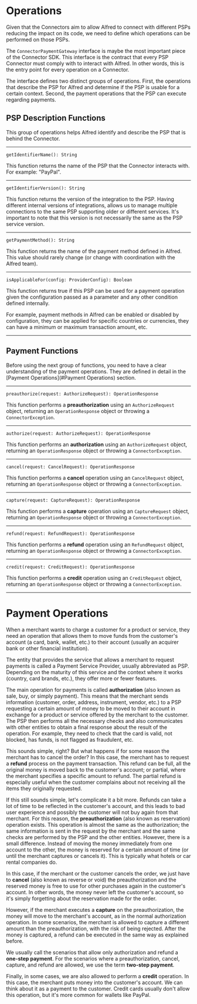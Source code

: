 # Operations

Given that the Connectors aim to allow Alfred to connect with different PSPs reducing the impact on its code, we need to define which operations can be performed on those PSPs.

The `ConnectorPaymentGateway` interface is maybe the most important piece of the Connector SDK. This interface is the contract that every PSP Connector must comply with to interact with Alfred. In other words, this is the entry point for every operation on a Connector.

The interface defines two distinct groups of operations. First, the operations that describe the PSP for Alfred and determine if the PSP is usable for a certain context. Second, the payment operations that the PSP can execute regarding payments.

## PSP Description Functions

This group of operations helps Alfred identify and describe the PSP that is behind the Connector.

----

`getIdentifierName(): String`

This function returns the name of the PSP that the Connector interacts with. For example: "PayPal".

----

`getIdentifierVersion(): String`

This function returns the version of the integration to the PSP. Having different internal versions of integrations, allows us to manage multiple connections to the same PSP supporting older or different services. It's important to note that this version is not necessarily the same as the PSP service version.

----

`getPaymentMethod(): String`

This function returns the name of the payment method defined in Alfred. This value should rarely change (or change with coordination with the Alfred team).

----

`isApplicableFor(config: ProviderConfig): Boolean`

This function returns true if this PSP can be used for a payment operation given the configuration passed as a parameter and any other condition defined internally. 

For example, payment methods in Alfred can be enabled or disabled by configuration, they can be applied for specific countries or currencies, they can have a minimum or maximum transaction amount, etc.

---

## Payment Functions

Before using the next group of functions, you need to have a clear understanding of the payment operations. They are defined in detail in the [Payment Operations](#Payment Operations) section.

----

`preauthorize(request: AuthorizeRequest): OperationResponse`

This function performs a **preauthorization** using an `AuthorizeRequest` object, returning an `OperationResponse` object or throwing a `ConnectorException`.

----

`authorize(request: AuthorizeRequest): OperationResponse`

This function performs an **authorization** using an `AuthorizeRequest` object, returning an `OperationResponse` object or throwing a `ConnectorException`.

----

`cancel(request: CancelRequest): OperationResponse`

This function performs a **cancel** operation using an `CancelRequest` object, returning an `OperationResponse` object or throwing a `ConnectorException`.

----

`capture(request: CaptureRequest): OperationResponse`

This function performs a **capture** operation using an `CaptureRequest` object, returning an `OperationResponse` object or throwing a `ConnectorException`.

----

`refund(request: RefundRequest): OperationResponse`

This function performs a **refund** operation using an `RefundRequest` object, returning an `OperationResponse` object or throwing a `ConnectorException`.

----

`credit(request: CreditRequest): OperationResponse`

This function performs a **credit** operation using an `CreditRequest` object, returning an `OperationResponse` object or throwing a `ConnectorException`.

---

# Payment Operations

When a merchant wants to charge a customer for a product or service, they need an operation that allows them to move funds from the customer's account (a card, bank, wallet, etc.) to their account (usually an acquirer bank or other financial institution).

The entity that provides the service that allows a merchant to request payments is called a Payment Service Provider, usually abbreviated as PSP. Depending on the maturity of this service and the context where it works (country, card brands, etc.), they offer more or fewer features.

The main operation for payments is called **authorization** (also known as sale, buy, or simply payment). This means that the merchant sends information (customer, order, address, instrument, vendor, etc.) to a PSP requesting a certain amount of money to be moved to their account in exchange for a product or service offered by the merchant to the customer. The PSP then performs all the necessary checks and also communicates with other entities to obtain a final response about the result of the operation. For example, they need to check that the card is valid, not blocked, has funds, is not flagged as fraudulent, etc.

This sounds simple, right? But what happens if for some reason the merchant has to cancel the order? In this case, the merchant has to request a **refund** process on the payment transaction. This refund can be full, all the original money is moved back to the customer's account; or partial, where the merchant specifies a specific amount to refund. The partial refund is especially useful when the customer complains about not receiving all the items they originally requested.

If this still sounds simple, let's complicate it a bit more. Refunds can take a lot of time to be reflected in the customer's account, and this leads to bad user experience and possibly the customer will not buy again from that merchant. For this reason, the **preauthorization** (also known as reservation) operation exists. This operation is almost the same as the authorization; the same information is sent in the request by the merchant and the same checks are performed by the PSP and the other entities. However, there is a small difference. Instead of moving the money immediately from one account to the other, the money is reserved for a certain amount of time (or until the merchant captures or cancels it). This is typically what hotels or car rental companies do.

In this case, if the merchant or the customer cancels the order, we just have to **cancel** (also known as reverse or void) the preauthorization and the reserved money is free to use for other purchases again in the customer's account. In other words, the money never left the customer's account, so it's simply forgetting about the reservation made for the order.

However, if the merchant executes a **capture** on the preauthorization, the money will move to the merchant's account, as in the normal authorization operation. In some scenarios, the merchant is allowed to capture a different amount than the preauthorization, with the risk of being rejected. After the money is captured, a refund can be executed in the same way as explained before.

We usually call the scenarios that allow only authorization and refund a **one-step payment**. For the scenarios where a preauthorization, cancel, capture, and refund are allowed, we use the term **two-step payment**.

Finally, in some cases, we are also allowed to perform a **credit** operation. In this case, the merchant puts money into the customer's account. We can think about it as a payment to the customer. Credit cards usually don't allow this operation, but it's more common for wallets like PayPal.
